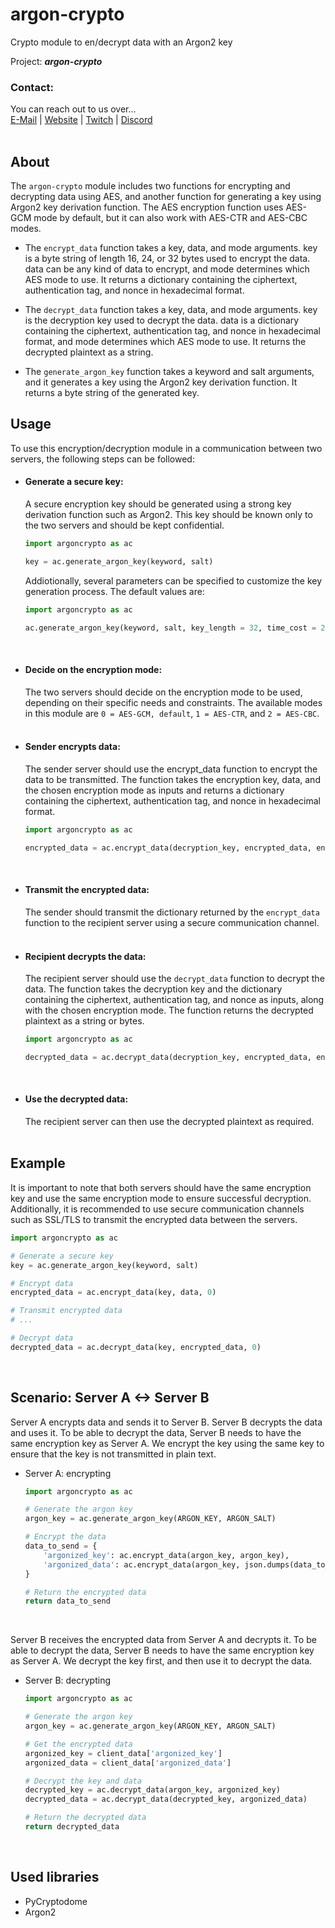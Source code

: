 # argon-crypto
Crypto module to en/decrypt data with an Argon2 key

Project: **_argon-crypto_**

### Contact:
You can reach out to us over...  
[E-Mail](mailto:admin@valkyteq.com?Subject=Github)   |    [Website](https://tera-europe.net/)   |    [Twitch](https://www.twitch.tv/valkyfischer)   |    [Discord](https://vteq.cc/discord/)
<br><br>



## About

The `argon-crypto` module includes two functions for encrypting and decrypting data using AES, and another function for generating a key using Argon2 key derivation function. The AES encryption function uses AES-GCM mode by default, but it can also work with AES-CTR and AES-CBC modes.

- The ``encrypt_data`` function takes a key, data, and mode arguments. key is a byte string of length 16, 24, or 32 bytes used to encrypt the data. data can be any kind of data to encrypt, and mode determines which AES mode to use. It returns a dictionary containing the ciphertext, authentication tag, and nonce in hexadecimal format.

- The ``decrypt_data`` function takes a key, data, and mode arguments. key is the decryption key used to decrypt the data. data is a dictionary containing the ciphertext, authentication tag, and nonce in hexadecimal format, and mode determines which AES mode to use. It returns the decrypted plaintext as a string.

- The ``generate_argon_key`` function takes a keyword and salt arguments, and it generates a key using the Argon2 key derivation function. It returns a byte string of the generated key.

## Usage

To use this encryption/decryption module in a communication between two servers, the following steps can be followed:  

  
- #### Generate a secure key: 
    A secure encryption key should be generated using a strong key derivation function such as Argon2. This key should be known only to the two servers and should be kept confidential.
    ```python
    import argoncrypto as ac
    
    key = ac.generate_argon_key(keyword, salt)
    ```
  
    Addiotionally, several parameters can be specified to customize the key generation process. The default values are:  
    ```python
    import argoncrypto as ac
    
    ac.generate_argon_key(keyword, salt, key_length = 32, time_cost = 2, memory_cost = 100, parallelism = 8)
    ```
    <br>

- #### Decide on the encryption mode: 
    The two servers should decide on the encryption mode to be used, depending on their specific needs and constraints. 
    The available modes in this module are ``0 = AES-GCM, default``, ``1 = AES-CTR``, and ``2 = AES-CBC``.
    <br><br>

- #### Sender encrypts data: 
    The sender server should use the encrypt_data function to encrypt the data to be transmitted. The function takes the encryption key, data, and the chosen encryption mode as inputs and returns a dictionary containing the ciphertext, authentication tag, and nonce in hexadecimal format.
    ```python
    import argoncrypto as ac
    
    encrypted_data = ac.encrypt_data(decryption_key, encrypted_data, encryption_mode)
    ```
    <br>

- #### Transmit the encrypted data: 
    The sender should transmit the dictionary returned by the ``encrypt_data`` function to the recipient server using a secure communication channel.
    <br><br>

- #### Recipient decrypts the data: 
    The recipient server should use the ``decrypt_data`` function to decrypt the data. The function takes the decryption key and the dictionary containing the ciphertext, authentication tag, and nonce as inputs, along with the chosen encryption mode. The function returns the decrypted plaintext as a string or bytes.
    ```python
    import argoncrypto as ac
    
    decrypted_data = ac.decrypt_data(decryption_key, encrypted_data, encryption_mode)
    ```
    <br>

- #### Use the decrypted data: 
    The recipient server can then use the decrypted plaintext as required.
    <br><br>

## Example
It is important to note that both servers should have the same encryption key and use the same encryption mode to ensure successful decryption. Additionally, it is recommended to use secure communication channels such as SSL/TLS to transmit the encrypted data between the servers.
    
```python
import argoncrypto as ac

# Generate a secure key
key = ac.generate_argon_key(keyword, salt)

# Encrypt data
encrypted_data = ac.encrypt_data(key, data, 0)

# Transmit encrypted data
# ...

# Decrypt data
decrypted_data = ac.decrypt_data(key, encrypted_data, 0)
```
<br>

## Scenario: Server A <-> Server B

Server A encrypts data and sends it to Server B. Server B decrypts the data and uses it. To be able to decrypt 
the data, Server B needs to have the same encryption key as Server A. We encrypt the key using the same key 
to ensure that the key is not transmitted in plain text.  

- Server A: encrypting
    ```python
    import argoncrypto as ac

    # Generate the argon key
    argon_key = ac.generate_argon_key(ARGON_KEY, ARGON_SALT)

    # Encrypt the data
    data_to_send = {
        'argonized_key': ac.encrypt_data(argon_key, argon_key),
        'argonized_data': ac.encrypt_data(argon_key, json.dumps(data_to_encrypt).encode('utf-8'))
    }

    # Return the encrypted data
    return data_to_send
    ```
<br>

Server B receives the encrypted data from Server A and decrypts it. To be able to decrypt the data, Server B 
needs to have the same encryption key as Server A. We decrypt the key first, and then use it to decrypt the data.  

- Server B: decrypting
    ```python
    import argoncrypto as ac
    
    # Generate the argon key
    argon_key = ac.generate_argon_key(ARGON_KEY, ARGON_SALT)
    
    # Get the encrypted data
    argonized_key = client_data['argonized_key']
    argonized_data = client_data['argonized_data']
    
    # Decrypt the key and data
    decrypted_key = ac.decrypt_data(argon_key, argonized_key)
    decrypted_data = ac.decrypt_data(decrypted_key, argonized_data)
    
    # Return the decrypted data
    return decrypted_data
    ```
<br>

## Used libraries
- PyCryptodome
- Argon2
